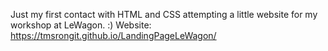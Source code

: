 Just my first contact with HTML and CSS attempting a little website for my workshop at LeWagon. :)
Website: https://tmsrongit.github.io/LandingPageLeWagon/
